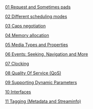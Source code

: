 
[01 Request and Sometimes pads]()

[02 Different scheduling modes]()

[03 Caps negotiation]()

[04 Memory allocation]()

[05 Media Types and Properties]()

[06 Events: Seeking, Navigation and More]()

[07 Clocking]()

[08 Quality Of Service (QoS)]()

[09 Supporting Dynamic Parameters]()

[10 Interfaces]()

[11 Tagging (Metadata and Streaminfo)]()